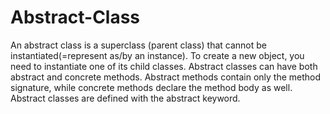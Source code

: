 # Abstract-Class
An abstract class is a superclass (parent class) that cannot be instantiated(=represent as/by an instance). To create a new object, you need to instantiate one of its child classes. Abstract classes can have both abstract and concrete methods. Abstract methods contain only the method signature, while concrete methods declare the method body as well. Abstract classes are defined with the abstract keyword.
